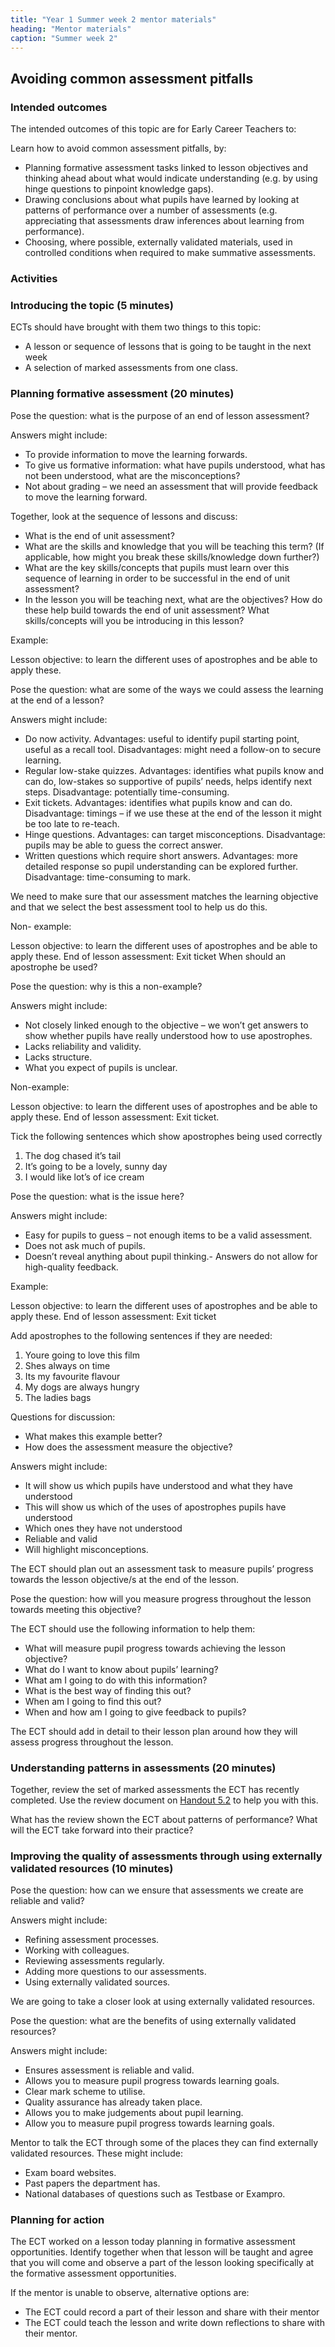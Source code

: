 ```yaml
---
title: "Year 1 Summer week 2 mentor materials"
heading: "Mentor materials"
caption: "Summer week 2"
---
```



## Avoiding common assessment pitfalls

### Intended outcomes

The intended outcomes of this topic are for Early Career Teachers to:

Learn how to avoid common assessment pitfalls, by:

- Planning formative assessment tasks linked to lesson objectives and thinking ahead about what would indicate understanding (e.g. by using hinge questions to pinpoint knowledge gaps). 
- Drawing conclusions about what pupils have learned by looking at patterns of performance over a number of assessments (e.g. appreciating that assessments draw inferences about learning from performance). 
- Choosing, where possible, externally validated materials, used in controlled conditions when required to make summative assessments.                                                                                                                                                                                                                                                                                                                                                                                                                                                                                                                                                                                                                                                                                                                                                                                                                                                                                                                                                                                                                                                                                                                                                                                                                                                                                                                                                                                                                                                                                                                                                                                                                                                                                                                                                                                                                                                                                                                                                                                                                                                                                                                                                                                                                                                                                                                                                                                                                                                                                                                                                                                                                                                                                                                                                                                                                                                                                                                                                                                                                                                                                                                                                                                                                                                                                                                                                                                                                                                                                                                                                                                                                                                                                                                                                                                                                                                                                                                                                                                                                                                                                                                                                                                                                                                                                                                                                                                                                                                                                                           

### Activities

### Introducing the topic (5 minutes)

ECTs should have brought with them two things to this topic:

- A lesson or sequence of lessons that is going to be taught in the next week
- A selection of marked assessments from one class.                                                                                                                                                                                                                                                                                                                                                                                                                                                                                                                                                                                                                                                                                                                                                                                                                                                                                                                                                                                                                                                                                                                                                                                                                                                                                                                                                                                                                                                                                                                                                                                                                                                                                                                                                                                                                                                                                                                                                                                                                                                                                                                                                                                                                                                                                                                                                                                                                                                                                                                                                                                                                                                                                                                                                                                                                                                                                                                                                                                                                                                                                                                                                                                                                                                                                                                                                                                                                                                                                                                                                                                                                                                                                                                                                                                                                                                                                                                                                                                                                                                                                                                                                                                                                                                                                                                                                                                                                                                                                                                                                                                                                                                                                                                                                                                                                                                                                                                                                                

### Planning formative assessment (20 minutes)

Pose the question: what is the purpose of an end of lesson assessment?

Answers might include:

- To provide information to move the learning forwards.
 - To give us formative information: what have pupils understood, what has not been understood, what are the misconceptions?
- Not about grading – we need an assessment that will provide feedback to move the learning forward.

Together, look at the sequence of lessons and discuss:

- What is the end of unit assessment?
- What are the skills and knowledge that you will be teaching this term? (If applicable, how might you break these skills/knowledge down further?)
- What are the key skills/concepts that pupils must learn over this sequence of learning in order to be successful in the end of unit assessment?
- In the lesson you will be teaching next, what are the objectives? How do these help build towards the end of unit assessment? What skills/concepts will you be introducing in this lesson?

Example:

Lesson objective: to learn the different uses of apostrophes and be able to apply these. 

Pose the question: what are some of the ways we could assess the learning at the end of a lesson?

Answers might include:

- Do now activity. Advantages: useful to identify pupil starting point, useful as a recall tool. Disadvantages: might need a follow-on to secure learning.
- Regular low-stake quizzes. Advantages: identifies what pupils know and can do, low-stakes so supportive of pupils’ needs, helps identify next steps. Disadvantage: potentially time-consuming.
- Exit tickets. Advantages: identifies what pupils know and can do. Disadvantage: timings – if we use these at the end of the lesson it might be too late to re-teach.
- Hinge questions. Advantages: can target misconceptions. Disadvantage: pupils may be able to guess the correct answer.
- Written questions which require short answers. Advantages: more detailed response so pupil understanding can be explored further. Disadvantage: time-consuming to mark.

We need to make sure that our assessment matches the learning objective and that we select the best assessment tool to help us do this.

Non- example:

Lesson objective: to learn the different uses of apostrophes and be able to apply these. 
End of lesson assessment: Exit ticket 
When should an apostrophe be used? 

Pose the question: why is this a non-example? 

Answers might include:

- Not closely linked enough to the objective – we won’t get answers to show whether pupils have really understood how to use apostrophes.
- Lacks reliability and validity.
- Lacks structure.
- What you expect of pupils is unclear.

Non-example:

Lesson objective: to learn the different uses of apostrophes and be able to apply these.
End of lesson assessment: Exit ticket. 

Tick the following sentences which show apostrophes being used correctly 
1. The dog chased it’s tail 
2. It’s going to be a lovely, sunny day 
3. I would like lot’s of ice cream 

Pose the question: what is the issue here?

Answers might include:

- Easy for pupils to guess – not enough items to be a valid assessment.
- Does not ask much of pupils.
- Doesn’t reveal anything about pupil thinking.- Answers do not allow for high-quality feedback.

Example:

Lesson objective: to learn the different uses of apostrophes and be able to apply these. 
End of lesson assessment: Exit ticket 

Add apostrophes to the following sentences if they are needed: 
1. Youre going to love this film 
2. Shes always on time 
3. Its my favourite flavour 
4. My dogs are always hungry 
5. The ladies bags 

Questions for discussion:

- What makes this example better?
- How does the assessment measure the objective?

Answers might include:

- It will show us which pupils have understood and what they have understood
- This will show us which of the uses of apostrophes pupils have understood
- Which ones they have not understood
- Reliable and valid
- Will highlight misconceptions.

The ECT should plan out an assessment task to measure pupils’ progress towards the lesson objective/s at the end of the lesson.

Pose the question: how will you measure progress throughout the lesson towards meeting this objective?

The ECT should use the following information to help them:

- What will measure pupil progress towards achieving the lesson objective?
- What do I want to know about pupils’ learning?
- What am I going to do with this information?
- What is the best way of finding this out?
- When am I going to find this out?
- When and how am I going to give feedback to pupils?

The ECT should add in detail to their lesson plan around how they will assess progress throughout the lesson.

### Understanding patterns in assessments (20 minutes)

Together, review the set of marked assessments the ECT has recently completed. Use the review document on [Handout 5.2](/assets/materials/edt-Block-5-mentor-handout-5.3.pdf) to help you with this.

What has the review shown the ECT about patterns of performance? What will the ECT take forward into their practice?                                                                                                                                                                                                                                                                                                                                                                                                                                                                                                                                                                                                                                                                                                                                                                                                                                                                                                                                                                                                                                                                                                                                                                                                                                                                                                                                                                                                                                                                                                                                                                                                                                                                                                                                                                                                                                                                                                                                                                                                                                                                                                                                                                                                                                                                                                                                                                                                                                                                                                                                                                                                                                                                                                                                                                                                                                                                                                                                                                                                                                                                                                                                                                                                                                                                                                                                                                                                                                                                                                                                                                                                                                                                                                                                                                                                                                                                                                                                                                                                                                                                                                                                                                                                                                                                                                                                                                                                                                                                                                                                                                                                                                                                                                                                                                                                                                                                                               

### Improving the quality of assessments through using externally validated resources (10 minutes)

Pose the question: how can we ensure that assessments we create are reliable and valid?

Answers might include:

- Refining assessment processes.
- Working with colleagues.
- Reviewing assessments regularly.
- Adding more questions to our assessments.
- Using externally validated sources.

We are going to take a closer look at using externally validated resources.

Pose the question: what are the benefits of using externally validated resources?

Answers might include:

- Ensures assessment is reliable and valid.
- Allows you to measure pupil progress towards learning goals.
- Clear mark scheme to utilise.
 - Quality assurance has already taken place.
- Allows you to make judgements about pupil learning.
- Allow you to measure pupil progress towards learning goals.

Mentor to talk the ECT through some of the places they can find externally validated resources. These might include:

- Exam board websites.
- Past papers the department has.
- National databases of questions such as Testbase or Exampro.                                                                                                                                                                                                                                                                                                                                                                                                                                                                                                                                                                                                                                                                                                                                                                                                                                                                                                                                                                                                                                                                                                                                                                                                                                                                                                                                                                                                                                                                                                                                                                                                                                                                                                                                                                                                                                                                                                                                                                                                                                                                                                                                                                                                                                                                                                                                                                                                                                                                                                                                                                                                                                                                                                                                                                                                                                                                                                                                                                                                                                                                                                                                                                                                                                                                                                                                                                                                                                                                                                                                                                                                                                                                                                                                                                                                                                                                                                                                                      

### Planning for action

The ECT worked on a lesson today planning in formative assessment opportunities. Identify together when that lesson will be taught and agree that you will come and observe a part of the lesson looking specifically at the formative assessment opportunities.

If the mentor is unable to observe, alternative options are:

- The ECT could record a part of their lesson and share with their mentor
- The ECT could teach the lesson and write down reflections to share with their mentor.                                                                                                                                                                                                                                                                                                                                                                                                                                                                                                                                                                                                                                                                                                                                                                                                                                                                                                                                                                                                                                                                                                                                                                                                                                                                                                                                                                                                                                                                                                                                                                                                                                                                                                                                                                                                                                                                                                                                                                                                                                                                                                                                                                                                                                                                                                                                                                                                                                                                                                                                                                                                                                                                                                                                                                                                                                                                                                                                                                                                                                                                                                                                                                                                                                                                                                                                                                                                                                                                                                                                                                                                                                                                                                                                                                                                                                                                                                                                                                                                                                                                                                                                                                                                                                                                                                                                                                                                                                                                                                                                                                                                                                                                                 

